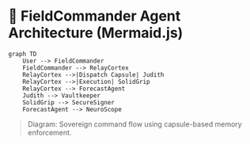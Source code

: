 # 🧠 FieldCommander Agent Architecture (Mermaid.js)

```mermaid
graph TD
    User --> FieldCommander
    FieldCommander --> RelayCortex
    RelayCortex -->|Dispatch Capsule| Judith
    RelayCortex -->|Execution| SolidGrip
    RelayCortex --> ForecastAgent
    Judith --> Vaultkeeper
    SolidGrip --> SecureSigner
    ForecastAgent --> NeuroScope
```

> Diagram: Sovereign command flow using capsule-based memory enforcement.
